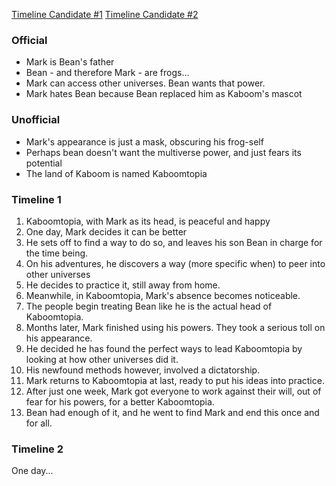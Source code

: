 [Timeline Candidate #1](#timeline-1)
[Timeline Candidate #2](#timeline-2)

### Official

- Mark is Bean's father
- Bean - and therefore Mark - are frogs...
- Mark can access other universes. Bean wants that power.
- Mark hates Bean because Bean replaced him as Kaboom's mascot

### Unofficial

- Mark's appearance is just a mask, obscuring his frog-self
- Perhaps bean doesn't want the multiverse power, and just fears its potential
- The land of Kaboom is named Kaboomtopia

### Timeline 1

1. Kaboomtopia, with Mark as its head, is peaceful and happy
2. One day, Mark decides it can be better
3. He sets off to find a way to do so, and leaves his son Bean in charge for the time being.
4. On his adventures, he discovers a way (more specific when) to peer into other universes
5. He decides to practice it, still away from home.
6. Meanwhile, in Kaboomtopia, Mark's absence becomes noticeable.
7. The people begin treating Bean like he is the actual head of Kaboomtopia.
8. Months later, Mark finished using his powers. They took a serious toll on his appearance.
9. He decided he has found the perfect ways to lead Kaboomtopia by looking at how other universes did it. 
10. His newfound methods however, involved a dictatorship.
11. Mark returns to Kaboomtopia at last, ready to put his ideas into practice.
12. After just one week, Mark got everyone to work against their will, out of fear for his powers, for a better Kaboomtopia.
13. Bean had enough of it, and he went to find Mark and end this once and for all.

### Timeline 2

One day...
